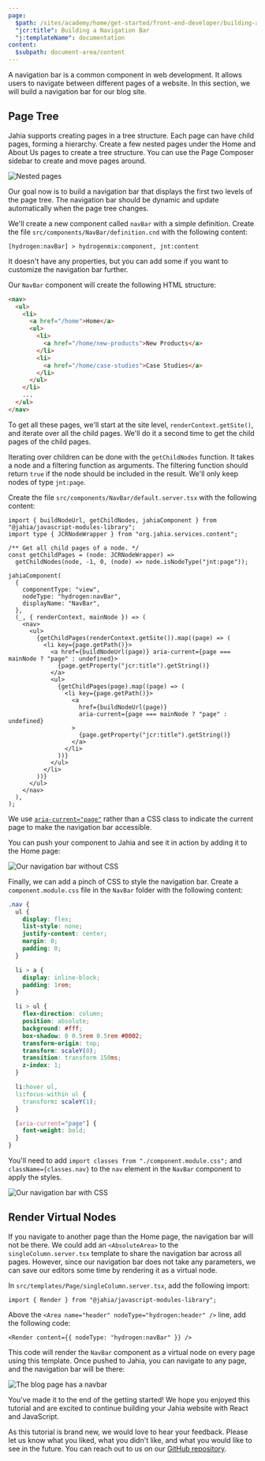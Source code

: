 ```yaml
---
page:
  $path: /sites/academy/home/get-started/front-end-developer/building-a-nav-bar
  "jcr:title": Building a Navigation Bar
  "j:templateName": documentation
content:
  $subpath: document-area/content
---
```


A navigation bar is a common component in web development. It allows users to navigate between different pages of a website. In this section, we will build a navigation bar for our blog site.

## Page Tree

Jahia supports creating pages in a tree structure. Each page can have child pages, forming a hierarchy. Create a few nested pages under the Home and About Us pages to create a tree structure. You can use the Page Composer sidebar to create and move pages around.

![Nested pages](nested-pages.png)

Our goal now is to build a navigation bar that displays the first two levels of the page tree. The navigation bar should be dynamic and update automatically when the page tree changes.

We'll create a new component called `navBar` with a simple definition. Create the file `src/components/NavBar/definition.cnd` with the following content:

```cnd
[hydrogen:navBar] > hydrogenmix:component, jnt:content
```

It doesn't have any properties, but you can add some if you want to customize the navigation bar further.

Our `NavBar` component will create the following HTML structure:

```html
<nav>
  <ul>
    <li>
      <a href="/home">Home</a>
      <ul>
        <li>
          <a href="/home/new-products">New Products</a>
        </li>
        <li>
          <a href="/home/case-studies">Case Studies</a>
        </li>
      </ul>
    </li>
    ...
  </ul>
</nav>
```

To get all these pages, we'll start at the site level, `renderContext.getSite()`, and iterate over all the child pages. We'll do it a second time to get the child pages of the child pages.

Iterating over children can be done with the `getChildNodes` function. It takes a node and a filtering function as arguments. The filtering function should return `true` if the node should be included in the result. We'll only keep nodes of type `jnt:page`.

Create the file `src/components/NavBar/default.server.tsx` with the following content:

```tsx
import { buildNodeUrl, getChildNodes, jahiaComponent } from "@jahia/javascript-modules-library";
import type { JCRNodeWrapper } from "org.jahia.services.content";

/** Get all child pages of a node. */
const getChildPages = (node: JCRNodeWrapper) =>
  getChildNodes(node, -1, 0, (node) => node.isNodeType("jnt:page"));

jahiaComponent(
  {
    componentType: "view",
    nodeType: "hydrogen:navBar",
    displayName: "NavBar",
  },
  (_, { renderContext, mainNode }) => (
    <nav>
      <ul>
        {getChildPages(renderContext.getSite()).map((page) => (
          <li key={page.getPath()}>
            <a href={buildNodeUrl(page)} aria-current={page === mainNode ? "page" : undefined}>
              {page.getProperty("jcr:title").getString()}
            </a>
            <ul>
              {getChildPages(page).map((page) => (
                <li key={page.getPath()}>
                  <a
                    href={buildNodeUrl(page)}
                    aria-current={page === mainNode ? "page" : undefined}
                  >
                    {page.getProperty("jcr:title").getString()}
                  </a>
                </li>
              ))}
            </ul>
          </li>
        ))}
      </ul>
    </nav>
  ),
);
```

We use [`aria-current="page"`](https://developer.mozilla.org/en-US/docs/Web/Accessibility/ARIA/Reference/Attributes/aria-current#page) rather than a CSS class to indicate the current page to make the navigation bar accessible.

You can push your component to Jahia and see it in action by adding it to the Home page:

![Our navigation bar without CSS](navbar.png)

Finally, we can add a pinch of CSS to style the navigation bar. Create a `component.module.css` file in the `NavBar` folder with the following content:

```css
.nav {
  ul {
    display: flex;
    list-style: none;
    justify-content: center;
    margin: 0;
    padding: 0;
  }

  li > a {
    display: inline-block;
    padding: 1rem;
  }

  li > ul {
    flex-direction: column;
    position: absolute;
    background: #fff;
    box-shadow: 0 0.5rem 0.5rem #0002;
    transform-origin: top;
    transform: scaleY(0);
    transition: transform 150ms;
    z-index: 1;
  }

  li:hover ul,
  li:focus-within ul {
    transform: scaleY(1);
  }

  [aria-current="page"] {
    font-weight: bold;
  }
}
```

You'll need to add `import classes from "./component.module.css";` and `className={classes.nav}` to the `nav` element in the `NavBar` component to apply the styles.

![Our navigation bar with CSS](navbar-with-css.png)

## Render Virtual Nodes

If you navigate to another page than the Home page, the navigation bar will not be there. We could add an `<AbsoluteArea>` to the `singleColumn.server.tsx` template to share the navigation bar across all pages. However, since our navigation bar does not take any parameters, we can save our editors some time by rendering it as a virtual node.

In `src/templates/Page/singleColumn.server.tsx`, add the following import:

```tsx
import { Render } from "@jahia/javascript-modules-library";
```

Above the `<Area name="header" nodeType="hydrogen:header" />` line, add the following code:

```tsx
<Render content={{ nodeType: "hydrogen:navBar" }} />
```

This code will render the `NavBar` component as a virtual node on every page using this template. Once pushed to Jahia, you can navigate to any page, and the navigation bar will be there:

![The blog page has a navbar](blog-page-with-navbar.png)

You've made it to the end of the getting started! We hope you enjoyed this tutorial and are excited to continue building your Jahia website with React and JavaScript.

As this tutorial is brand new, we would love to hear your feedback. Please let us know what you liked, what you didn't like, and what you would like to see in the future. You can reach out to us on our [GitHub repository](https://github.com/Jahia/javascript-modules/issues/new?template=other.md).
